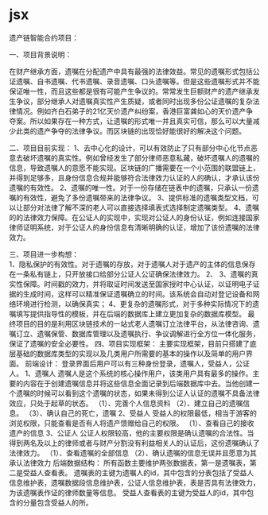 # jsx
遗产链智能合约项目：

一、项目背景说明：
   
   在财产继承方面，遗嘱在分配遗产中具有最强的法律效益。常见的遗嘱形式包括公证遗嘱、自书遗嘱、代书遗嘱、录音遗嘱、口头遗嘱等。但是这些遗嘱形式并不能保证唯一性，而且这些都是很有可能产生争议的。常常发生巨额财产的遗产继承发生争议，部分继承人对遗嘱真实性产生质疑，或者同时出现多份公证遗嘱的复杂法律情况。例如齐白石弟子的21亿天价遗产纠纷案，香港巨富龚如心的天价遗产争夺案。所以如果存在一种方式，让遗嘱的形式唯一并且真实可信，那么可以大量减少此类的遗产争夺的法律争议。而区块链的出现恰好能很好的解决这个问题。

二、项目目前实现： 
    1、去中心化的设计，可以有效防止了只有部分中心化节点恶意去破坏遗嘱的真实性。例如曾经发生了部分律师恶意私藏，破坏遗嘱人的遗嘱的信息，导致遗嘱人的意愿不能实现。区块链的广播需要在一个小范围的联盟链上，并得到足够多，且身份信息合规并能够符合法律效力认证的人的确认，才承认该份遗嘱的有效性。
    2、遗嘱的唯一性。对于一份存储在链表中的遗嘱，只承认一份遗嘱的有效性，避免了多份遗嘱带来的法律争议。
    3、提供标准的遗嘱类型文档，可以让部分对法律了解不深的老人可以直接选择填表式选择制定遗嘱类型。
    4、遗嘱的的法律效力保障。在公证人的实现中，实现对公证人的身份认证，例如连接国家律师证明系统，对于公证人的身份信息有清晰明确的认证，增加了该份遗嘱的法律效力。
    
三、项目进一步构想：   
    1、隐私保护的有效性。对于遗嘱的存放，对于遗嘱人对于遗产的主体的信息保存在一条私有链上，只开放接口给部分公证人公证确保法律效力。
    2、
    3、遗嘱的真实性保障。时间戳的效力，并将取证时间发送至国家授时中心认证，以证明电子证据的生成时间，这样可以精准保证遗嘱确立的时间。该系统会自动对登记设备和网络环境进行检测，以确保真实；
    4、更复杂的遗嘱形式，对于多种实际情况下的遗嘱填写提供指导性的模板，并在后端的数据库上建立更加复杂的数据库模型。
    最终项目的目的是利用区块链技术的一站式老人遗嘱订立法律平台，从法律咨询、遗嘱订立、遗嘱保管、数据库管理以及遗嘱执行、争议调解进行全方位一体化服务，保证了遗嘱的安全必要性。
四、项目实现框架：
   主要实现框架，目前只搭建了底层基础的数据库类型的实现以及几类用户所需要的基本的操作以及简单的用户界面。
   前端设计：
   登录界面后用户可以有三种身份登录，遗嘱人，受益人，公证人。
   1、遗嘱人
   遗嘱人是这个系统的核心操作用户，该类用户具有最多的操作。主要的内容在于创建遗嘱信息并将这些信息全面记录到后端数据库中去。当他创建一个遗嘱的时候可以看到这个遗嘱的状态，如果未得到公证人认证的遗嘱不具备法律效应，只处于起草的状态。
   （1）、完善个人信息资料
   （2）、建立自己的遗嘱信息。
   （3）、确认自己的死亡，遗嘱
   2、受益人
   受益人的权限最低，相当于游客的浏览权限，只能查看是否有人将遗产馈赠给自己的权限。
   （1）、查看自己的接收遗产的信息
   3、公证人
   公证人权限较高，他的主要权限是确认遗嘱的合法性。当得到两名及以上的律师或者与财产分割没有利益相关人的认证后，这份遗嘱确认了法律效力。
   （1）、查看遗嘱的全部信息
   （2）、确认遗嘱的信息无误并且愿意为其承认法律效力
   后端数据结构：
   所有函数主要维护两张数据表，第一是遗嘱表，第二是受益人查看表。
   遗嘱表的主键为遗嘱人的id，其中包含的分表包括了受益人信息维护表，遗嘱数据段信息维护表，公证人信息维护表，表是否具有法律效力，为该遗嘱表作证的律师数量等信息。
   受益人查看表的主键为受益人的id，其中包含的分量包含受益人的所。
   
